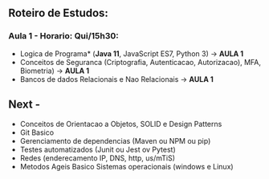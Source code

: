 ## Roteiro de Estudos:

### Aula 1 - Horario: Qui/15h30:
- Logica de Programa* (**Java 11**, JavaScript ES7, Python 3) &rarr; **AULA 1**
- Conceitos de Seguranca (Criptografia, Autenticacao, Autorizacao), MFA, Biometria) &rarr; **AULA 1**
- Bancos de dados Relacionais e Nao Relacionais &rarr; **AULA 1** 

## Next - 
- Conceitos de Orientacao a Objetos, SOLID e Design Patterns
- Git Basico 
- Gerenciamento de dependencias (Maven ou NPM ou pip) 
- Testes automatizados (Junit ou Jest ov Pytest) 
- Redes (enderecamento IP, DNS, http, us/mTiS) 
- Metodos Ageis Basico Sistemas operacionais (windows e Linux)